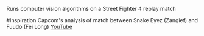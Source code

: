 Runs computer vision algorithms on a Street Fighter 4 replay match

#Inspiration
Capcom's analysis of match between Snake Eyez (Zangief) and Fuudo (Fei Long)
[YouTube](http://youtu.be/dlIcud319Yk?t=15m42s)
